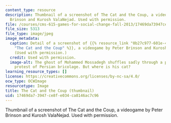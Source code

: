 ```yaml
---
content_type: resource
description: Thumbnail of a screenshot of The Cat and the Coup, a videogame by Peter
  Brinson and Kurosh ValaNejad. Used with permission.
file: /courses/cms-615-games-for-social-change-fall-2013/17469da73947ce8fe034ca8146ac7c96_cms-615f13-th.jpg
file_size: 5313
file_type: image/jpeg
image_metadata:
  caption: Detail of a screenshot of {{% resource_link "0b27c977-601e-4871-90ae-f7f61ef4240a"
    "The Cat and the Coup" %}}, a videogame by Peter Brinson and Kurosh ValaNejad.
    (Used with permission.)
  credit: Used with permission.
  image-alt: The ghost of Mohammed Mossadegh shuffles sadly through a phantasmagoric
    protest of Persian bricolage. But where is his cat?
learning_resource_types: []
license: https://creativecommons.org/licenses/by-nc-sa/4.0/
ocw_type: OCWImage
resourcetype: Image
title: The Cat and the Coup (thumbnail)
uid: 17469da7-3947-ce8f-e034-ca8146ac7c96
---
```

Thumbnail of a screenshot of The Cat and the Coup, a videogame by Peter Brinson and Kurosh ValaNejad. Used with permission.